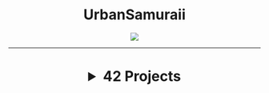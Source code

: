 <h1 align="center">UrbanSamuraii</h1>

<p align="center"> <a href="https://profile.intra.42.fr/users/ankhabar"><img src="https://badge42.vercel.app/api/v2/clfuo3if4001108l4hyh8vu4g/stats?cursusId=21&coalitionId=48"/></a></p>
<hr>
 
<h1 align="center">
<details>
<summary> 42 Projects </summary>
<hr>

<a>ft_irc  <img src="https://badge42.vercel.app/api/v2/clfuo3if4001108l4hyh8vu4g/project/2912395"/></a>

<a>cpp 00 - 09  <img src="https://badge42.vercel.app/api/v2/clfuo3if4001108l4hyh8vu4g/project/3072238"/></a>

<a>inception  <img src="https://badge42.vercel.app/api/v2/clfuo3if4001108l4hyh8vu4g/project/3027341"/></a>
 
<a>miniRT  <img src="https://badge42.vercel.app/api/v2/clfuo3if4001108l4hyh8vu4g/project/3078457"/></a>
 
<a>philosophers  <img src="https://badge42.vercel.app/api/v2/clfuo3if4001108l4hyh8vu4g/project/3027341"/></a>

<a>push_swap  <img src="https://badge42.vercel.app/api/v2/clfuo3if4001108l4hyh8vu4g/project/2943624"/></a>

<a>minishell  <img src="https://badge42.vercel.app/api/v2/clfuo3if4001108l4hyh8vu4g/project/2963948"/></a>
  
<a>so_long  <img src="https://badge42.vercel.app/api/v2/clfuo3if4001108l4hyh8vu4g/project/2912395"/></a>

<a>exam rank 02/03/04/05  <img src="https://badge42.vercel.app/api/v2/clfuo3if4001108l4hyh8vu4g/project/2948280"/></a>
  
<hr>
</details>
